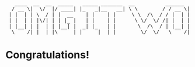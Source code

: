 <pre>
   ____  __  __  _____   _____ _______  __          ______  _____  _  __ _____ _
  / __ \|  \/  |/ ____| |_   _|__   __| \ \        / / __ \|  __ \| |/ // ____| |
 | |  | | \  / | |  __    | |    | |     \ \  /\  / / |  | | |__) | ' /| (___ | |
 | |  | | |\/| | | |_ |   | |    | |      \ \/  \/ /| |  | |  _  /|  <  \___ \| |
 | |__| | |  | | |__| |  _| |_   | |       \  /\  / | |__| | | \ \| . \ ____) |_|
  \____/|_|  |_|\_____| |_____|  |_|        \/  \/   \____/|_|  \_\_|\_\_____/(_)
</pre>

# Congratulations!
